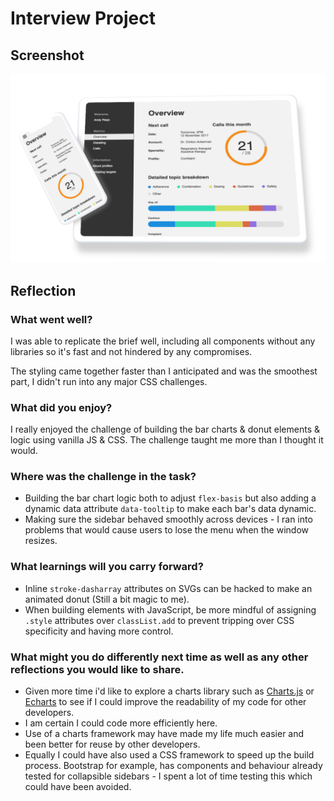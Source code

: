 # Interview Project

## Screenshot

![screenshot](screenshot.png)

## Reflection

### What went well?

I was able to replicate the brief well, including all components without any libraries so it's fast and not hindered by any compromises.

The styling came together faster than I anticipated and was the smoothest part, I didn't run into any major CSS challenges.

### What did you enjoy?

I really enjoyed the challenge of building the bar charts & donut elements & logic using vanilla JS & CSS. The challenge taught me more than I thought it would.

### Where was the challenge in the task?

- Building the bar chart logic both to adjust `flex-basis` but also adding a dynamic data attribute `data-tooltip` to make each bar's data dynamic.
- Making sure the sidebar behaved smoothly across devices - I ran into problems that would cause users to lose the menu when the window resizes.

### What learnings will you carry forward?

- Inline `stroke-dasharray` attributes on SVGs can be hacked to make an animated donut (Still a bit magic to me).
- When building elements with JavaScript, be more mindful of assigning `.style` attributes over `classList.add` to prevent tripping over CSS specificity and having more control.

### What might you do differently next time as well as any other reflections you would like to share.

- Given more time i'd like to explore a charts library such as [Charts.js](https://www.chartjs.org/) or [Echarts](https://echarts.apache.org/en/index.html) to see if I could improve the readability of my code for other developers.
- I am certain I could code more efficiently here.
- Use of a charts framework may have made my life much easier and been better for reuse by other developers.
- Equally I could have also used a CSS framework to speed up the build process. Bootstrap for example, has components and behaviour already tested for collapsible sidebars - I spent a lot of time testing this which could have been avoided.
